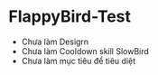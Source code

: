 # FlappyBird-Test

- Chưa làm Desigrn
- Chưa làm Cooldown skill SlowBird
- Chưa làm mục tiêu để tiêu diệt
